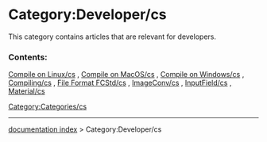 # Category:Developer/cs
This category contains articles that are relevant for developers.

### Contents:

[Compile on Linux/cs](Compile_on_Linux/cs.md) , [Compile on MacOS/cs](Compile_on_MacOS/cs.md) , [Compile on Windows/cs](Compile_on_Windows/cs.md) , [Compiling/cs](Compiling/cs.md) , [File Format FCStd/cs](File_Format_FCStd/cs.md) , [ImageConv/cs](ImageConv/cs.md) , [InputField/cs](InputField/cs.md) , [Material/cs](Material/cs.md)

[Category:Categories/cs](Category:Categories/cs.md)

---
[documentation index](../README.md) > Category:Developer/cs
